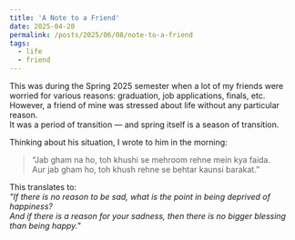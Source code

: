 ```yaml
---
title: 'A Note to a Friend'
date: 2025-04-20
permalink: /posts/2025/06/08/note-to-a-friend
tags:
  - life
  - friend
---
```


This was during the Spring 2025 semester when a lot of my friends were worried for various reasons: graduation, job applications, finals, etc.
However, a friend of mine was stressed about life without any particular reason.  
It was a period of transition — and spring itself is a season of transition.

Thinking about his situation, I wrote to him in the morning:

> “Jab gham na ho, toh khushi se mehroom rehne mein kya faida.  
> Aur jab gham ho, toh khush rehne se behtar kaunsi barakat.”

This translates to:  
*"If there is no reason to be sad, what is the point in being deprived of happiness?  
And if there is a reason for your sadness, then there is no bigger blessing than being happy."*
